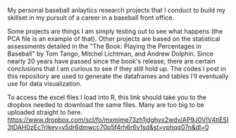 My personal baseball anlaytics research projects that I conduct to build my skillset in my pursuit of a career in a baseball front office.


Some projects are things I am simply testing out to see what happens (the PCA file is an example of that). Other projects are based on the statistical assessments detailed in the "The Book: Playing the Percentages in Baseball" by Tom Tango, Mitchel Lichtman, and Andrew Dolphin.
Since nearly 20 years have passed since the book's release, there are certain conclusions that I am curious to see if they still hold up. The codes I post in this repository are used to generate the
dataframes and tables I'll eventually use for data visualization.

To access the excel files I load into R, this link should take you to the dropbox needed to download the same files. Many are too big to be uploaded straight to here.
https://www.dropbox.com/scl/fo/mxmime73zh1jdghvx2wdv/AP9J0VIV4tiESI3tDAH0zEc?rlkey=v5dr6dmwcc70p5f4rh6r6v1sd&st=vphqq07n&dl=0
